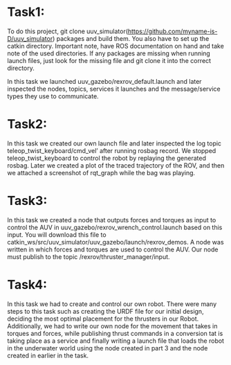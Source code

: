 

# Task1:

To do this project, git clone uuv_simulator(https://github.com/myname-is-D/uuv_simulator) packages and build them. You also have to set up the catkin            directory. Important note, have ROS documentation on hand and take note of the used directories. If any packages are missing when running launch files,            just look for the missing file and git clone it into the correct directory.

In this task we launched uuv_gazebo/rexrov_default.launch and later inspected the nodes, topics, services it launches and the message/service types they          use to communicate.  

# Task2:

In this task we created our own launch file and later inspected the log topic teleop_twist_keyboard/cmd_vel’ after running rosbag record. We stopped teleop_twist_keyboard to control the robot by replaying the generated rosbag. Later we created a plot of the traced trajectory of the ROV, and then we attached a screenshot of rqt_graph while the bag was playing.

# Task3:

In this task we created a node that outputs forces and torques as input to control the AUV in uuv_gazebo/rexrov_wrench_control.launch based on this input. You will download this file to catkin_ws/src/uuv_simulator/uuv_gazebo/launch/rexrov_demos. A node was written in which forces and torques are used to control the AUV. Our node must publish to the topic /rexrov/thruster_manager/input.

# Task4:

In this task we had to create and control our own robot. There were many steps to this task such as creating the URDF file for our initial design, deciding the most optimal placement for the thrusters in our Robot. Additionally, we had to write our own node for the movement that takes in torques and forces, while publishing thrust commands in a conversion tat is taking place as a service and finally writing a launch file that loads the robot in the underwater world using the node created in part 3 and the node created in earlier in the task.
